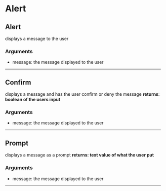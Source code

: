 # Alert
## Alert
displays a message to the user
### Arguments
* message: the message displayed to the user
___
## Confirm
displays a message and has the user confirm or deny the message
__returns: boolean of the users input__
### Arguments
* message: the message displayed to the user
___
## Prompt
displays a message as a prompt
__returns: text value of what the user put__
### Arguments
* message: the message displayed to the user
___
